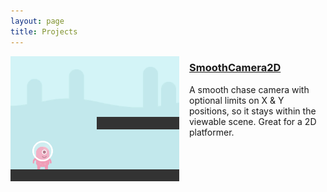 ```yaml
---
layout: page
title: Projects
---
```


<a href="/2014/07/16/smooth-camera-2d-v0.1/" style="float:left;margin-right:1rem;"><img src="/public/pages/projects/smooth-camera-2d.png" width="270" height="200"></a>

### <a href="/2014/07/16/smooth-camera-2d-v0.1/">SmoothCamera2D</a>

A smooth chase camera with optional limits on X & Y positions, so it stays within the viewable scene. Great for a 2D platformer.
